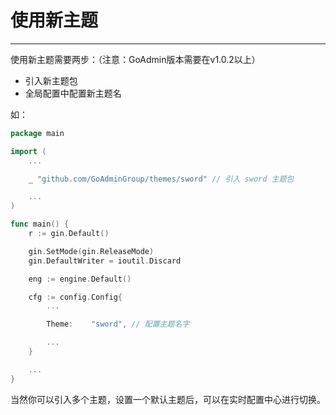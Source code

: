 # 使用新主题
---

使用新主题需要两步：（注意：GoAdmin版本需要在v1.0.2以上）

- 引入新主题包
- 全局配置中配置新主题名

如：

```go
package main

import (
	...

	_ "github.com/GoAdminGroup/themes/sword" // 引入 sword 主题包

    ...
)

func main() {
	r := gin.Default()

	gin.SetMode(gin.ReleaseMode)
	gin.DefaultWriter = ioutil.Discard

	eng := engine.Default()

	cfg := config.Config{
		...

		Theme:    "sword", // 配置主题名字

        ...
	}

    ...
}
```

当然你可以引入多个主题，设置一个默认主题后，可以在实时配置中心进行切换。